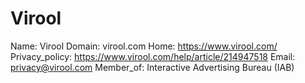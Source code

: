 
# Virool

Name: Virool
Domain: virool.com
Home: https://www.virool.com/
Privacy_policy: https://www.virool.com/help/article/214947518
Email: privacy@virool.com
Member_of: Interactive Advertising Bureau (IAB)
